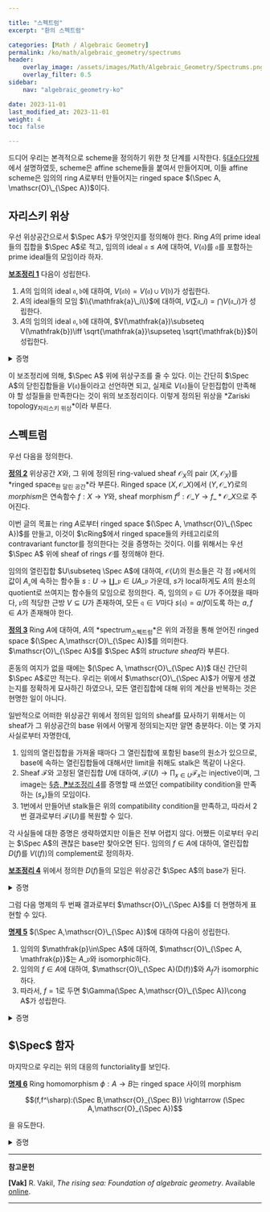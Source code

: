 ```yaml
---

title: "스펙트럼"
excerpt: "환의 스펙트럼"

categories: [Math / Algebraic Geometry]
permalink: /ko/math/algebraic_geometry/spectrums
header:
    overlay_image: /assets/images/Math/Algebraic_Geometry/Spectrums.png
    overlay_filter: 0.5
sidebar: 
    nav: "algebraic_geometry-ko"

date: 2023-11-01
last_modified_at: 2023-11-01
weight: 4
toc: false

---
```


드디어 우리는 본격적으로 scheme을 정의하기 위한 첫 단계를 시작한다. [§대수다양체](/ko/math/algebraic_geometry/algebraic_varieties)에서 설명하였듯, scheme은 affine scheme들을 붙여서 만들어지며, 이들 affine scheme은 임의의 ring $A$로부터 만들어지는 ringed space $(\Spec A, \mathscr{O}\_{\Spec A})$이다. 

## 자리스키 위상

우선 위상공간으로서 $\Spec A$가 무엇인지를 정의해야 한다. Ring $A$의 prime ideal들의 집합을 $\Spec A$로 적고, 임의의 ideal $\mathfrak{a}\leq A$에 대하여, $V(\mathfrak{a})$를 $\mathfrak{a}$를 포함하는 prime ideal들의 모임이라 하자. 

<div class="proposition" markdown="1">

<ins id="lem1">**보조정리 1**</ins> 다음이 성립한다.

1. $A$의 임의의 ideal $\mathfrak{a},\mathfrak{b}$에 대하여, $V(\mathfrak{ab})=V(\mathfrak{a})\cup V(\mathfrak{b})$가 성립한다.
2. $A$의 ideal들의 모임 $\\{\mathfrak{a}\_i\\}$에 대하여, $V(\sum \mathfrak{a}\_i)=\bigcap V(\mathfrak{a}\_i)$가 성립한다.
3. $A$의 임의의 ideal $\mathfrak{a},\mathfrak{b}$에 대하여, $V(\mathfrak{a})\subseteq V(\mathfrak{b})\iff \sqrt{\mathfrak{a}}\supseteq \sqrt{\mathfrak{b}}$이 성립한다.

</div>
<details class="proof" markdown="1">
<summary>증명</summary>

1. $\mathfrak{a}$ 혹은 $\mathfrak{b}$를 포함하는 prime ideal $\mathfrak{p}$는 그보다 작은 ideal $\mathfrak{ab}$ 또한 포함하는 것이 자명하므로, 반대방향 포함관계만 보이면 충분하다. $\mathfrak{p}\supset \mathfrak{ab}$라 가정하자. 만일 $\mathfrak{p}\not\supseteq \mathfrak{b}$라 하면, $b\not\in \mathfrak{p}$인 $\mathfrak{b}$의 원소 $b$를 찾을 수 있다. 한편, 임의의 $a\in \mathfrak{a}$에 대하여, $ab\in \mathfrak{ab}\subseteq \mathfrak{p}$이고, 앞선 가정에 의해 $b\not\in \mathfrak{p}$이므로 반드시 $a\in \mathfrak{p}$이고 따라서 $a\subseteq \mathfrak{p}$가 성립한다.
2. 이는 $\sum \mathfrak{a}_i$가 ideal들 $\mathfrak{a}_i$ 각각을 모두 포함하는 ideal 중 가장 작은 것으로 정의되므로 자명하다.
3. Ideal $\mathfrak{a}$의 radical $\sqrt{\mathfrak{a}}$는 $\mathfrak{a}$를 포함하는 prime ideal들을 모두 교집합하여 얻어지므로 자명하다.

</details>

이 보조정리에 의해, $\Spec A$ 위에 위상구조를 줄 수 있다. 이는 간단히 $\Spec A$의 닫힌집합들을 $V(\mathfrak{a})$들이라고 선언하면 되고, 실제로 $V(\mathfrak{a})$들이 닫힌집합이 만족해야 할 성질들을 만족한다는 것이 위의 보조정리이다. 이렇게 정의된 위상을 *Zariski topology<sub>자리스키 위상</sub>*이라 부른다.

## 스펙트럼

우선 다음을 정의한다. 

<div class="definition" markdown="1">

<ins id="def2">**정의 2**</ins> 위상공간 $X$와, 그 위에 정의된 ring-valued sheaf $\mathscr{O}_X$의 pair $(X,\mathscr{O}_X)$를 *ringed space<sub>환 달린 공간</sub>*라 부른다. Ringed space $(X,\mathscr{O}\_X)$에서 $(Y,\mathscr{O}\_Y)$로의 *morphism*은 연속함수 $f:X \rightarrow Y$와, sheaf morphism $f^\sharp:\mathscr{O}\_Y \rightarrow f\_\ast\mathscr{O}\_X$으로 주어진다.

</div>

이번 글의 목표는 ring $A$로부터 ringed space $(\Spec A, \mathscr{O}\_{\Spec A})$를 만들고, 이것이 $\cRing$에서 ringed space들의 카테고리로의 contravariant functor를 정의한다는 것을 증명하는 것이다. 이를 위해서는 우선 $\Spec A$ 위에 sheaf of rings $\mathscr{O}$를 정의해야 한다. 

임의의 열린집합 $U\subseteq \Spec A$에 대하여, $\mathscr{O}(U)$의 원소들은 각 점 $\mathfrak{p}$에서의 값이 $A_\mathfrak{p}$에 속하는 함수들 $s:U \rightarrow \coprod\_{\mathfrak{p}\in U}A\_\mathfrak{p}$ 가운데, $s$가 local하게도 $A$의 원소의 quotient로 쓰여지는 함수들의 모임으로 정의한다. 즉, 임의의 $\mathfrak{p}\in U$가 주어졌을 때마다, $\mathfrak{p}$의 적당한 근방 $V\subseteq U$가 존재하여, 모든 $\mathfrak{q}\in V$마다 $s(\mathfrak{q})=a/f$이도록 하는 $a,f\in A$가 존재해야 한다.

<div class="definition" markdown="1">

<ins id="def3">**정의 3**</ins> Ring $A$에 대하여, $A$의 *spectrum<sub>스펙트럼</sub>*은 위의 과정을 통해 얻어진 ringed space $(\Spec A,\mathscr{O}\_{\Spec A})$를 의미한다. $\mathscr{O}\_{\Spec A}$를 $\Spec A$의 *structure sheaf*라 부른다.

</div>

혼동의 여지가 없을 때에는 $(\Spec A, \mathscr{O}\_{\Spec A})$ 대신 간단히 $\Spec A$로만 적는다. 우리는 위에서 $\mathscr{O}\_{\Spec A}$가 어떻게 생겼는지를 정확하게 묘사하긴 하였으나, 모든 열린집합에 대해 위의 계산을 반복하는 것은 현명한 일이 아니다. 

일반적으로 어떠한 위상공간 위에서 정의된 임의의 sheaf를 묘사하기 위해서는 이 sheaf가 그 위상공간의 base 위에서 어떻게 정의되는지만 알면 충분하다. 이는 몇 가지 사실로부터 자명한데, 

1. 임의의 열린집합을 가져올 때마다 그 열린집합에 포함된 base의 원소가 있으므로, base에 속하는 열린집합들에 대해서만 limit을 취해도 stalk은 똑같이 나온다. 
2. Sheaf $\mathscr{F}$와 고정된 열린집합 $U$에 대하여, $\mathscr{F}(U)\rightarrow\prod_{x\in U} \mathscr{F}_x$는 injective이며, 그 image는 [§층, ⁋보조정리 4](/ko/math/algebraic_geometry/sheaves#lem4)를 증명할 때 쓰였던 compatibility condition을 만족하는 $(s_x)$들의 모임이다.
3. 1번에서 만들어낸 stalk들은 위의 compatibility condition을 만족하고, 따라서 2번 결과로부터 $\mathscr{F}(U)$를 복원할 수 있다. 

각 사실들에 대한 증명은 생략하였지만 이들은 전부 어렵지 않다. 어쨌든 이로부터 우리는 $\Spec A$의 괜찮은 base만 찾아오면 된다. 임의의 $f\in A$에 대하여, 열린집합 $D(f)$를 $V((f))$의 complement로 정의하자. 

<div class="proposition" markdown="1">

<ins id="lem4">**보조정리 4**</ins> 위에서 정의한 $D(f)$들의 모임은 위상공간 $\Spec A$의 base가 된다.

</div>
<details class="proof" markdown="1">
<summary>증명</summary>

$\Spec A$의 임의의 열린집합 $U$가 주어졌다 하자. 즉 적당한 $\mathfrak{a}$에 대하여 $U=V(\mathfrak{a})^c$이다. 이제 임의의 $\mathfrak{p}\in U$에 대하여, $\mathfrak{p}\not\supseteq \mathfrak{a}$이므로 적당한 $f\in \mathfrak{a}\setminus \mathfrak{p}$가 존재한다. 이제 $D(f)$가 $\mathfrak{p}$를 포함하며 $U$에 속한다.

</details>

그럼 다음 명제의 두 번째 결과로부터 $\mathscr{O}\_{\Spec A}$를 더 현명하게 표현할 수 있다. 

<div class="proposition" markdown="1">

<ins id="prop5">**명제 5**</ins> $(\Spec A,\mathscr{O}\_{\Spec A})$에 대하여 다음이 성립한다.

1. 임의의 $\mathfrak{p}\in\Spec A$에 대하여, $\mathscr{O}\_{\Spec A, \mathfrak{p}}$는 $A\_\mathfrak{p}$와 isomorphic하다.
2. 임의의 $f\in A$에 대하여, $\mathscr{O}\_{\Spec A}(D(f))$와 $A_f$가 isomorphic하다.
3. 따라서, $f=1$로 두면 $\Gamma(\Spec A,\mathscr{O}\_{\Spec A})\cong A$가 성립한다.

</div>
<details class="proof" markdown="1">
<summary>증명</summary>

1. 우선 이를 증명하기 위해서는 homomorphism $\varphi:\mathscr{O}\_{\Spec A, \mathfrak{p}} \rightarrow A\_\mathfrak{p}$을 만들고 나서 이것이 isomorphism임을 보여야 한다. Stalk의 정의에 의해, 이 morphism을 정의하기 위해서는 각각의 $U\ni \mathfrak{p}$에 대하여, compatibility 조건을 만족하는 homomorphism $\mathscr{O}\_{\Spec A}(U) \rightarrow A\_\mathfrak{p}$들을 만들면 된다. 이 때 $\mathscr{O}\_{\Spec A}(U)$의 원소는 함수 $s:U \rightarrow \coprod\_{\mathfrak{p}\in U}A\_\mathfrak{p}$와 같으므로, 이들 homomorphism들은 함수 $s$를 받아 $\mathfrak{p}$에서의 함수값 $s(\mathfrak{p})$를 내놓는 evaluation homomorphism으로 정하는 것이 자연스럽다.  
    이제 이렇게 정의한 homomorphism $\varphi$가 isomorphism인 것을 증명해야 한다. 우선 $\varphi$는 전사함수인데, 이는 임의의 $A\_\mathfrak{p}$의 원소는 항상 다음의 꼴

    $$\frac{a}{f},\qquad a\in A,\quad f\in A\setminus\mathfrak{p}$$

    의 꼴로 나타날 수 있고, $a/f$를 $\mathscr{O}\_{\Spec A}(D(f))$의 원소로 보면 $[(a/f, D(f))]\in\mathscr{O}\_{\Spec A, \mathfrak{p}}$가 $\varphi$에 의해 $a/f$로 옮겨지기 때문이다.  
    뿐만 아니라 $\varphi$는 injective이다. $\mathfrak{p}$의 근방 $U$를 택한 후, 이 위에서의 두 section $s,t\in \mathscr{O}\_{\Spec A}(U)$를 고르자. 일반성을 잃지 않고 $s,t$가 모두 $U$ 위에서 $s=a/f$, $t=b/g$의 꼴로 나타난다고 가정할 수 있다. 그럼 적당한 $h\in A\setminus \mathfrak{p}$가 존재하여 $h(ga-fb)=0$이므로, $h$가 $0$이 되지 않는 충분히 작은 $\mathfrak{p}$의 근방 (즉 열린집합 $D(h)\cap U$)에서 $s=t$가 성립하고, 따라서 $s$와 $t$는 같은 stalk을 갖게 된다. 
2. Ring homomorphism $\psi:A_f \rightarrow \mathscr{O}\_{\Spec A}(D(f))$를 정의하고, 이것이 isomorphism이라는 것을 증명해야 한다. $D(f)$의 각 점 $\mathfrak{p}$에 대해 $f\not\in\mathfrak{p}$이므로, 임의의 $a/f^n\in A_f$를 $A_\mathfrak{p}$의 원소로 볼 수 있다. 정의에 의해 이 함수는 $\mathscr{O}\_{\Spec A}(D(f))$의 원소이므로 이 대응은 $A_f$에서 $\mathscr{O}\_{\Spec A}(D(f))$로의 함수를 정의하며, 어렵지 않게 이것이 ring homomorphism임을 보일 수 있다. 이제 이것이 isomorphism임을 증명하자.  
    우선 $\psi$는 injective이다. 이를 보이기 위해서는 $\psi(a/f^n)=\psi(b^m)$이라 가정한 후, 충분히 큰 $N$에 대하여 $f^N(af^m-bf^n)=0$임을 보여야 한다. 가정에 의해 $\psi(a/f^n)=\psi(b^m)$이므로 임의의 $\mathfrak{p}\in D(f)$에 대하여, $A_\mathfrak{p}$에서 $a/f^n$과 $b/f^m$은 같은 원소가 되고, 따라서 적당한 $h\in A\setminus\mathfrak{p}$가 존재하여 $h(af^m-bf^n)=0$이 성립한다. 그럼 $af^m-bf^n$의 annihilator ideal 

    $$\mathfrak{a}=\{x\in A: x(af^m-bf^n)=0\}$$

    를 생각하면, 이러한 $h$의 존재로부터 $\mathfrak{a}\not\subseteq\mathfrak{p}$, 즉 $\mathfrak{p}\not\in V(\mathfrak{a})$임을 안다. 한편 이것이 모든 점 $\mathfrak{p}\in D(f)$에 대해 성립하므로 $V(\mathfrak{a})\cap D(f)=\emptyset$이고, 따라서 $V(\mathfrak{a})\subseteq V(f)$로부터 $\sqrt{\mathfrak{a}}\supseteq \sqrt{(f)}$이 성립한다. 그럼

    $$f\in \sqrt{(f)}\subseteq \sqrt{\mathfrak{a}}$$

    에서, 충분히 큰 $N$에 대해 $f^N\in\mathfrak{a}$임을 알고, 따라서 $f^N(af^m-bf^n)=0$으로부터 원하는 결론을 얻는다.  
    이제 $\psi$가 surjective임을 보여야 한다. 임의의 section $s\in \mathscr{O}(D(f))$를 택하자. 그럼 $\mathscr{O}\_{\Spec A}$의 정의로부터

    $$D(f)=\bigcup V_i,\qquad \text{$s=a_i/g_i$ on $V_i$, with $g_i\not\in\mathfrak{p}$ for all $\mathfrak{p}\in V_i$}$$

    이도록 할 수 있다. 한편, [보조정리 4](#lem4)로부터, $V_i=\bigcup D(h_{ij})$이도록 하는 적당한 $h_{ij}$들을 찾을 수 있으므로, 일반성을 잃지 않고 처음부터 $V_i=D(h_i)$라 할 수 있다. 그럼 임의의 $\mathfrak{p}\in V_i$에 대해 $g_i\not\in\mathfrak{p}$이므로, $V_i=D(h_i)\subseteq D(g_i)$이고 이로부터 $\sqrt{(h_i)}\subseteq\sqrt{(g_i)}$임을 알 수 있다. 따라서 충분히 큰 $N$에 대하여, $h_i^N\in (g_i)$이고 이로부터 $h_i^N=cg_i$로 적을 수 있다. 즉 $a_i/g_i=ca_i/h_i^N$이다. 한편 prime ideal의 성질로부터 $D(h_i)=D(h_i^N)$이고, 이를 통해 $D(f)$를 

    $$D(f)=\bigcup D(h_i),\qquad \text{$s=a_i/h_i$ on $D(h_i)$}$$

    으로 적을 수 있다.  
    이제 대략 partition of unity와 비슷한 방식으로 $\psi(a/f^n)=s$를 만족하는 $a/f^n\in A_f$를 찾을 수 있다. 이를 위해 우선 우리는 $D(f)$를 위와 같이 $D(h_i)$들의 합집합으로 표현할 때, 오직 <em_ko>유한 개의</em_ko> $D(h_i)$들만 있으면 충분하다는 것을 보인다. 이는 

    $$D(f)\subseteq \bigcup D(h_i)\iff V(f)\supseteq \bigcap V(h_i)=V(\sum (h_i))\iff \sqrt{(f)}\subseteq \sqrt{\sum (h_i)}$$

    로부터, $f^n$을 유한합 $\sum b_ih_i$로 적을 수 있고, 따라서 이 유한합에 등장하는 $h_i$들에 대해서만 합집합을 돌려도 $D(f)\subseteq D(h_i)$가 성립하기 때문에 가능하다. 따라서

    $$D(f)=D(h_1)\cup\cdots\cup D(h_r), \qquad \text{$s=a_i/h_i$ on $D(h_i)$}$$

    라 하자.  
    교집합 $D(h_i)\cap D(h_j)=D(h_ih_j)$에서, $s$는 $a_i/h_i$를 $A_{h_ih_j}$의 원소로 본 것, 그리고 $a_j/h_j$를 $A_{h_ih_j}$의 원소로 본 것 두 가지의 표현을 갖는다. 앞서 우리는 $\psi$가 injective임을 보였으므로, $f=h_ih_j$에 대해 injectivity를 적용하면 이 두 표현은 같아야 한다. 즉 충분히 큰 $n$에 대하여

    $$(h_ih_j)^n(h_ja_i-h_ia_j)=0$$

    이 성립하며, 이러한 쌍 $(i,j)$는 유한개 뿐이므로 충분히 큰 $N$에 대해 

    $$(h_ih_j)^N(h_ja_i-h_ia_j)=0\iff h_i^Nh_j^{N+1}a_i=h_i^{N+1}h_ja_j$$

    이 <em_ko>모든</em_ko> 쌍 $(i,j)$에 대해 성립하도록 할 수 있다. 이제 $D(h_i)=D(h_i^N)$이므로, $f^n=\sum c_i h_i^{N+1}$이도록 하는 자연수 $n$이 존재한다. $a=\sum a_ic_ih_i^N$이라 하면, 각각의 $j$에 대해

    $$h_j^{N+1}a=\sum_i a_ic_ih_i^Nh_j^{N+1}=\sum_i a_jc_ih_i^{N+1}h_j^N=a_jh_j^N\sum c_ih_i^{N+1}=a_jh_j^Nf^n$$

    즉, $a/f^n=a_jh_j^N/h_j^{N+1}=a_j/h_j$이 성립한다. 이로부터 $\psi(a/f^n)=s$가 성립한다.

</details>

## $\Spec$ 함자

마지막으로 우리는 위의 대응의 functoriality를 보인다. 

<div class="proposition" markdown="1">

<ins id="prop6">**명제 6**</ins> Ring homomorphism $\phi:A \rightarrow B$는 ringed space 사이의 morphism 
    
$$(f,f^\sharp):(\Spec B,\mathscr{O}_{\Spec B}) \rightarrow (\Spec A,\mathscr{O}_{\Spec A})$$

을 유도한다.

</div>
<details class="proof" markdown="1">
<summary>증명</summary>

Ring homomorphism $\phi:A \rightarrow B$와, $B$의 임의의 prime ideal $\mathfrak{p}$에 대하여 $\phi^{-1}(\mathfrak{p})$는 $A$의 prime ideal이다. 이러한 방식으로 $f:\Spec B \rightarrow \Spec A$를 정의하자. 즉 함수로서 $f(\mathfrak{p})=\phi^{-1}(\mathfrak{p})$로 정의된다. 이렇게 정의한 $f$의 연속성을 보이기 위해서는 임의의 닫힌집합의 $f$에 대한 preimage가 닫힌집합임을 보이면 된다. ([\[위상수학\] §집합의 내부, 폐포, 경계, ⁋명제 2](/ko/math/topology/other_concepts#prop2)) 그런데 $\Spec A$의 임의의 닫힌집합은 모두 $V(\mathfrak{a})$의 꼴이므로, 이는 $f^{-1}(V(\mathfrak{a}))$가 항상 닫힌집합임을 보이는 것과 같다. 이는 다음 식
    
$$f^{-1}(V(\mathfrak{a}))=V(\phi(\mathfrak{a}))\tag{$\ast$}$$

으로부터 얻어진다. 식 ($\ast$)을 확인하기 위해 $f(\mathfrak{p})=\phi^{-1}(\mathfrak{p})\in V(\mathfrak{a})$인 $\mathfrak{p}\in\Spec B$를 택하자. 즉 $\mathfrak{a}\subseteq\phi^{-1}(\mathfrak{p})$이고 이로부터 $\phi(\mathfrak{a})\subseteq \mathfrak{p}$이므로 $\mathfrak{p}\in V(\mathfrak{a})$이다. 한편 임의의 $\mathfrak{p}\in V(\phi(\mathfrak{a}))$에 대하여,

$$\phi(\mathfrak{a})\subseteq \mathfrak{p}\implies \mathfrak{a}\subseteq \phi^{-1}(\phi(\mathfrak{a}))\subseteq \phi^{-1}(\mathfrak{p})=f(\mathfrak{p})$$

이므로 $f(\mathfrak{p})\in V(\mathfrak{a})$임을 안다.  
한편, structure sheaf 사이의 morphism $f^\sharp:\mathscr{O}\_{\Spec B}\rightarrow f_\ast\mathscr{O}\_{\Spec A}$은 임의의 열린집합 $V\subseteq \Spec A$에 대하여, 

$$f^\sharp\vert_V:\mathscr{O}_{\Spec A}(V) \rightarrow \mathscr{O}_{\Spec B}(f^{-1}(V));\quad s\mapsto s\circ f$$

으로 주어진다.

</details>

---
**참고문헌**

**[Vak]** R. Vakil, *The rising sea: Foundation of algebraic geometry*. Available [online](https://math.stanford.edu/~vakil/216blog/). 

---

